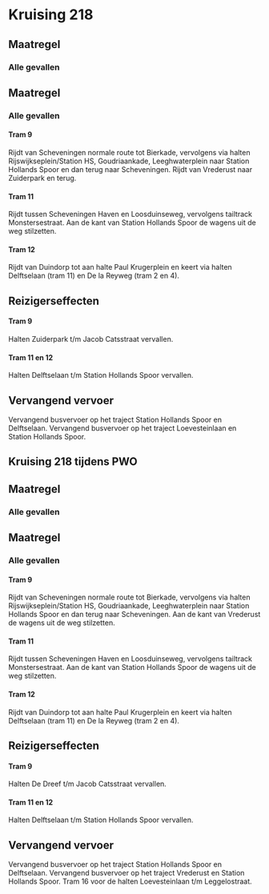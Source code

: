 # Kruising 218
## Maatregel
### Alle gevallen

## Maatregel
### Alle gevallen

#### Tram 9
Rijdt van Scheveningen normale route tot Bierkade, vervolgens via halten Rijswijkseplein/Station HS, Goudriaankade, Leeghwaterplein naar Station Hollands Spoor en dan terug naar Scheveningen.
Rijdt van Vrederust naar Zuiderpark en terug.

#### Tram 11
Rijdt tussen Scheveningen Haven en Loosduinseweg, vervolgens tailtrack Monstersestraat. 
Aan de kant van Station Hollands Spoor de wagens uit de weg stilzetten.

#### Tram 12
Rijdt van Duindorp tot aan halte Paul Krugerplein en keert via halten Delftselaan (tram 11) en De la Reyweg (tram 2 en 4).

## Reizigerseffecten

#### Tram 9
Halten Zuiderpark t/m Jacob Catsstraat vervallen.

#### Tram 11 en 12
Halten Delftselaan t/m Station Hollands Spoor vervallen. 

## Vervangend vervoer
Vervangend busvervoer op het traject Station Hollands Spoor en Delftselaan.
Vervangend busvervoer op het traject Loevesteinlaan en Station Hollands Spoor.

## Kruising 218 tijdens PWO
## Maatregel
### Alle gevallen

## Maatregel
### Alle gevallen

#### Tram 9
Rijdt van Scheveningen normale route tot Bierkade, vervolgens via halten Rijswijkseplein/Station HS, Goudriaankade, Leeghwaterplein naar Station Hollands Spoor en dan terug naar Scheveningen.
Aan de kant van Vrederust de wagens uit de weg stilzetten.

#### Tram 11
Rijdt tussen Scheveningen Haven en Loosduinseweg, vervolgens tailtrack Monstersestraat. 
Aan de kant van Station Hollands Spoor de wagens uit de weg stilzetten.

#### Tram 12
Rijdt van Duindorp tot aan halte Paul Krugerplein en keert via halten Delftselaan (tram 11) en De la Reyweg (tram 2 en 4).

## Reizigerseffecten

#### Tram 9
Halten De Dreef t/m Jacob Catsstraat vervallen.

#### Tram 11 en 12
Halten Delftselaan t/m Station Hollands Spoor vervallen. 

## Vervangend vervoer
Vervangend busvervoer op het traject Station Hollands Spoor en Delftselaan.
Vervangend busvervoer op het traject Vrederust en Station Hollands Spoor.
Tram 16 voor de halten Loevesteinlaan t/m Leggelostraat.
